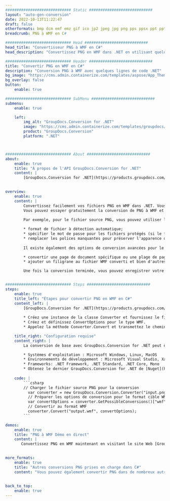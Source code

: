 ```yaml
---
############################# Static ############################
layout: "auto-gen-conversion"
date: 2022-10-13T11:22:47
draft: false
otherformats: bmp dcm emf emz gif ico jp2 jpeg jpg png pps ppsx ppt pptx psb psd svg svgz tga tif tiff webp wmf wmz
breadcrumb: PNG à WMF en C#

############################# Head ############################
head_title: "Convertisseur PNG à WMF en C#"
head_description: "Convertissez PNG en WMF dans .NET en utilisant quelques lignes de code. Utilisez l'API de conversion de documents GroupDocs pour convertir plus de 160 formats de fichiers."

############################# Header ############################
title: "Convertir PNG en WMF en C#"
description: "Conversion PNG à WMF avec quelques lignes de code .NET"
bg_image: "https://cms.admin.containerize.com/templates/aspose/App_Themes/V3/images/bg/header1.png"
bg_overlay: false
button:
    enable: true

############################# SubMenu ############################
submenu:
    enable: true

    left:
        img_alt: "GroupDocs.Conversion for .NET"
        image: "https://cms.admin.containerize.com/templates/groupdocs/images/product-logos/90x90-noborder/groupdocs-conversion-net.png"
        product: "GroupDocs.Conversion"
        platform: ".NET"



############################# About ############################
about:
    enable: true
    title: "À propos de l'API GroupDocs.Conversion for .NET"
    content: |
        [GroupDocs.Conversion for .NET](https://products.groupdocs.com/conversion/net/) peut être utilisé pour convertir Microsoft Word, Excel, PowerPoint, PDF, Visio et d'autres formats. GroupDocs.Conversion est une API autonome adaptée aux systèmes back-end et internes nécessitant des performances élevées. Il ne dépend d'aucun logiciel tel que Microsoft ou Open Office.
    

overview:
    enable: true
    content: |
        Convertissez facilement vos fichiers PNG en WMF dans .NET. Vous pouvez utiliser seulement quelques lignes de code C# dans n'importe quelle plate-forme de votre choix comme - Windows, Linux, macOS.
        Vous pouvez essayer gratuitement la conversion de PNG à WMF et évaluer la qualité des résultats de conversion. En plus des scénarios de conversion de fichiers simples, vous pouvez essayer des options plus avancées pour charger le fichier source PNG et pour enregistrer le résultat de sortie WMF. 
        
        Par exemple, pour le fichier source PNG, vous pouvez utiliser les options de chargement suivantes :

        * format de fichier à détection automatique;
        * spécifier le mot de passe pour les fichiers protégés (si le format de fichier le prend en charge);
        * remplacer les polices manquantes pour préserver l'apparence du document.
        
        Il existe également des options de conversion avancées pour le fichier WMF :

        * convertir une page de document spécifique ou une plage de pages;
        * ajouter un filigrane au fichier WMF converti et bien d'autres.

        Une fois la conversion terminée, vous pouvez enregistrer votre fichier WMF dans le chemin du fichier local ou dans tout stockage tiers tel que FTP, Amazon S3, Google Drive, Dropbox, etc. Veuillez noter - pour convertir PNG en WMF aucun logiciel supplémentaire n'est nécessaire - comme MS Office, Open Office, Adobe Acrobat Reader, etc.


############################# Steps ############################
steps:
    enable: true
    title_left: "Étapes pour convertir PNG en WMF en C#"
    content_left: |
        [GroupDocs.Conversion for .NET](https://products.groupdocs.com/conversion/net/) permet aux développeurs de convertir facilement un fichier PNG en WMF avec quelques lignes de code.
        
        * Créez une instance de la classe Converter et fournissez le fichier PNG avec le chemin complet
        * Créez et définissez ConvertOptions pour le type WMF.
        * Appelez la méthode Converter.Convert et transmettez le chemin complet et le format (WMF) en tant que paramètre

    title_right: "Configuration requise"
    content_right: |
        La conversion de base avec GroupDocs.Conversion for .NET peut être effectuée en quelques étapes simples. Nos API sont prises en charge sur toutes les principales plates-formes et systèmes d'exploitation. Avant d'exécuter le code ci-dessous, assurez-vous que les prérequis suivants sont installés sur votre système.

        * Systèmes d'exploitation : Microsoft Windows, Linux, MacOS
        * Environnements de développement : Microsoft Visual Studio, Xamarin, MonoDevelop
        * Frameworks: .NET Framework, .NET Standard, .NET Core, Mono
        * Obtenez le dernier GroupDocs.Conversion for .NET de [Nuget](https://www.nuget.org/packages/groupdocs.conversion)
         
    code: |
        ```csharp    
        // Charger le fichier source PNG pour la conversion
          var converter = new GroupDocs.Conversion.Converter("input.png");
          // Préparer les options de conversion pour le format cible WMF
          var convertOptions = converter.GetPossibleConversions()["wmf"].ConvertOptions;
          // Convertir au format WMF
          converter.Convert("output.wmf", convertOptions);
        ```

demos:
    enable: true
    title: "PNG à WMF Démo en direct"
    content: |
       Convertissez PNG en WMF maintenant en visitant le site Web [GroupDocs.Conversion App](https://products.groupdocs.app/conversion/family). La démo en ligne présente les avantages suivants
          

more_formats:
    enable: true
    title: "Autres conversions PNG prises en charge dans C#"
    content: "Vous pouvez également convertir PNG dans de nombreux autres formats de fichiers. Veuillez consulter la liste ci-dessous."
       
       
back_to_top:
    enable: true
---
```


